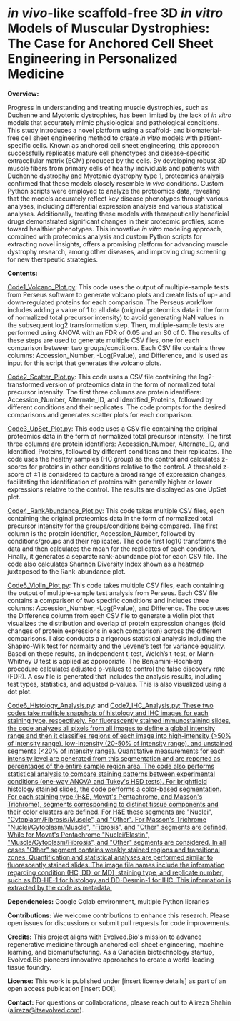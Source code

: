 # _in vivo_-like scaffold-free 3D _in vitro_ Models of Muscular Dystrophies: The Case for Anchored Cell Sheet Engineering in Personalized Medicine

**Overview:**

Progress in understanding and treating muscle dystrophies, such as Duchenne and Myotonic dystrophies, has been limited by the lack of _in vitro_ models that accurately mimic physiological and pathological conditions. This study introduces a novel platform using a scaffold- and biomaterial-free cell sheet engineering method to create _in vitro_ models with patient-specific cells. Known as anchored cell sheet engineering, this approach successfully replicates mature cell phenotypes and disease-specific extracellular matrix (ECM) produced by the cells. By developing robust 3D muscle fibers from primary cells of healthy individuals and patients with Duchenne dystrophy and Myotonic dystrophy type 1, proteomics analysis confirmed that these models closely resemble _in vivo_ conditions. Custom Python scripts were employed to analyze the proteomics data, revealing that the models accurately reflect key disease phenotypes through various analyses, including differential expression analysis and various statistical analyses. Additionally, treating these models with therapeutically beneficial drugs demonstrated significant changes in their proteomic profiles, some toward healthier phenotypes. This innovative _in vitro_ modeling approach, combined with proteomics analysis and custom Python scripts for extracting novel insights, offers a promising platform for advancing muscle dystrophy research, among other diseases, and improving drug screening for new therapeutic strategies.

**Contents:**

<ins>Code1_Volcano_Plot.py</ins>: This code uses the output of multiple-sample tests from Perseus software to generate volcano plots and create lists of up- and down-regulated proteins for each comparison. The Perseus workflow includes adding a value of 1 to all data (original proteomics data in the form of normalized total precursor intensity) to avoid generating NaN values in the subsequent log2 transformation step. Then, multiple-sample tests are performed using ANOVA with an FDR of 0.05 and an S0 of 0. The results of these steps are used to generate multiple CSV files, one for each comparison between two groups/conditions. Each CSV file contains three columns: Accession_Number, -Log(Pvalue), and Difference, and is used as input for this script that generates the volcano plots.

<ins>Code2_Scatter_Plot.py</ins>: This code uses a CSV file containing the log2-transformed version of proteomics data in the form of normalized total precursor intensity. The first three columns are protein identifiers: Accession_Number, Alternate_ID, and Identified_Proteins, followed by different conditions and their replicates. The code prompts for the desired comparisons and generates scatter plots for each comparison.

<ins>Code3_UpSet_Plot.py</ins>: This code uses a CSV file containing the original proteomics data in the form of normalized total precursor intensity. The first three columns are protein identifiers: Accession_Number, Alternate_ID, and Identified_Proteins, followed by different conditions and their replicates. The code uses the healthy samples (HC group) as the control and calculates z-scores for proteins in other conditions relative to the control. A threshold z-score of ±1 is considered to capture a broad range of expression changes, facilitating the identification of proteins with generally higher or lower expressions relative to the control. The results are displayed as one UpSet plot.

<ins>Code4_RankAbundance_Plot.py</ins>: This code takes multiple CSV files, each containing the original proteomics data in the form of normalized total precursor intensity for the groups/conditions being compared. The first column is the protein identifier, Accession_Number, followed by conditions/groups and their replicates. The code first log10 transforms the data and then calculates the mean for the replicates of each condition. Finally, it generates a separate rank-abundance plot for each CSV file. The code also calculates Shannon Diversity Index shown as a heatmap juxtaposed to the Rank-abundance plot.

<ins>Code5_Violin_Plot.py</ins>: This code takes multiple CSV files, each containing the output of multiple-sample test analysis from Perseus. Each CSV file contains a comparison of two specific conditions and includes three columns: Accession_Number, -Log(Pvalue), and Difference. The code uses the Difference column from each CSV file to generate a violin plot that visualizes the distribution and overlap of protein expression changes (fold changes of protein expressions in each comparison) across the different comparisons. I also conducts a a rigorous statistical analysis including the Shapiro-Wilk test for normality and the Levene’s test for variance equality. Based on these results, an independent t-test, Welch’s t-test, or Mann-Whitney U test is applied as appropriate. The Benjamini-Hochberg procedure calculates adjusted p-values to control the false discovery rate (FDR). A csv file is generated that includes the analysis results, including test types, statistics, and adjusted p-values. This is also visualized using a dot plot.

<ins>Code6_Histology_Analysis.py</ins>: and <ins>Code7_IHC_Analysis.py: These two codes take multiple snapshots of histology and IHC images for each staining type, respectively. For fluorescently stained immunostaining slides, the code analyzes all pixels from all images to define a global intensity range and then it classifies regions of each image into high-intensity (>50% of intensity range), low-intensity (20-50% of intensity range), and unstained segments (<20% of intensity range). Quantitative measurements for each intensity level are generated from this segmentation and are reported as percentages of the entire sample region area. The code also performs statistical analysis to compare staining patterns between experimental conditions (one-way ANOVA and Tukey's HSD tests). For brightfield histology stained slides, the code performs a color-based segmentation. For each staining type (H&E, Movat's Pentachrome, and Masson's Trichrome), segments corresponding to distinct tissue components and their color clusters are defined. For H&E these segments are "Nuclei", "Cytoplasm/Fibrosis/Muscle", and "Other". For Masson's Trichrome "Nuclei/Cytoplasm/Muscle", "Fibrosis", and "Other" segments are defined. While for Movat's Pentachrome "Nuclei/Elastin", "Muscle/Cytoplasm/Fibrosis", and "Other" segments are considered. In all cases "Other" segment contains weakly stained regions and transitional zones. Quantification and statistical analyses are performed similar to fluorescently stained slides. The image file names include the information regarding condition (HC, DD, or MD), staining type, and replicate number, such as DD-HE-1 for histology and DD-Desmin-1 for IHC. This information is extracted by the code as metadata.

**Dependencies:**
Google Colab environment, multiple Python libraries

**Contributions:**
We welcome contributions to enhance this research. Please open issues for discussions or submit pull requests for code improvements.

**Credits:**
This project aligns with Evolved.Bio's mission to advance regenerative medicine through anchored cell sheet engineering, machine learning, and biomanufacturing. As a Canadian biotechnology startup, Evolved.Bio pioneers innovative approaches to create a world-leading tissue foundry.

**License:**
This work is published under [insert license details] as part of an open access publication [insert DOI].

**Contact:**
For questions or collaborations, please reach out to Alireza Shahin (alireza@itsevolved.com).
